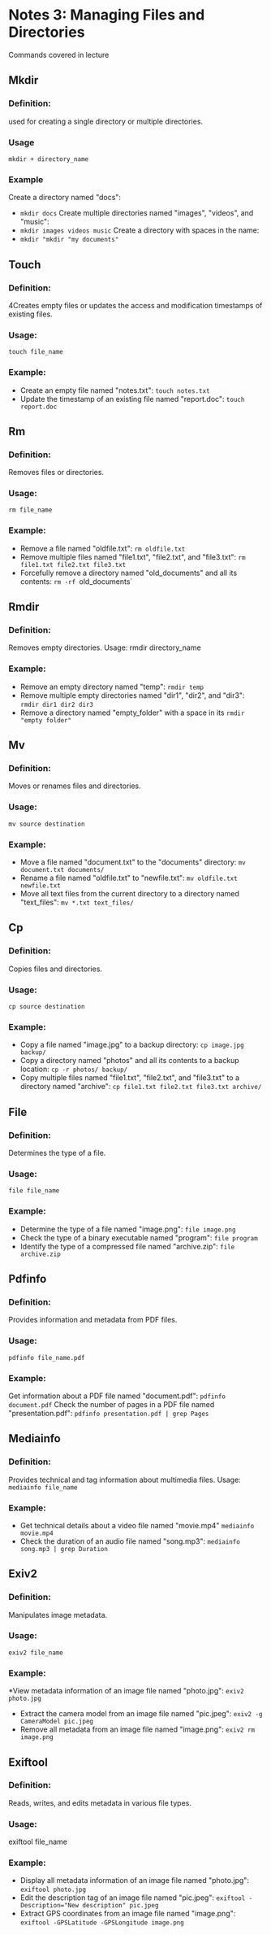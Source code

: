# Notes 3: Managing Files and Directories

Commands covered in lecture

## Mkdir 
### Definition:
used for creating a single directory or multiple directories. 
### Usage
`mkdir + directory_name`
### Example
Create a directory named "docs":
* `mkdir docs`
 Create multiple directories named "images", "videos", and "music":
 *  `mkdir images videos music`
Create a directory with spaces in the name:
* `mkdir "mkdir "my documents"`


## Touch 
### Definition: 
4Creates empty files or updates the access and modification timestamps of existing files.
### Usage: 
`touch file_name`
### Example:
* Create an empty file named "notes.txt":
`touch notes.txt`
* Update the timestamp of an existing file named "report.doc":
`touch report.doc`

## Rm
### Definition: 
Removes files or directories.
### Usage: 
`rm file_name`
### Example:
* Remove a file named "oldfile.txt":
`rm oldfile.txt`
* Remove multiple files named "file1.txt", "file2.txt", and "file3.txt":
`rm file1.txt file2.txt file3.txt`
* Forcefully remove a directory named "old_documents" and all its contents:
`rm -rf `old_documents`

## Rmdir
### Definition: 
Removes empty directories.
Usage: rmdir directory_name
### Example:
* Remove an empty directory named "temp":
`rmdir temp`
* Remove multiple empty directories named "dir1", "dir2", and "dir3":
  `rmdir dir1 dir2 dir3`
* Remove a directory named "empty_folder" with a space in its 
`rmdir "empty folder"`

## Mv
### Definition: 
Moves or renames files and directories.
### Usage: 
`mv source destination`
### Example:
* Move a file named "document.txt" to the "documents" directory:
`mv document.txt documents/`
* Rename a file named "oldfile.txt" to "newfile.txt":
`mv oldfile.txt newfile.txt`
* Move all text files from the current directory to a directory named "text_files":
`mv *.txt text_files/`

## Cp
### Definition: 
Copies files and directories.
### Usage: 
`cp source destination`
### Example:
* Copy a file named "image.jpg" to a backup directory:
`cp image.jpg backup/`
* Copy a directory named "photos" and all its contents to a backup location:
`cp -r photos/ backup/`
* Copy multiple files named "file1.txt", "file2.txt", and "file3.txt" to a directory named "archive":
`cp file1.txt file2.txt file3.txt archive/`

## File
### Definition:
Determines the type of a file.
### Usage: 
`file file_name`
### Example:

* Determine the type of a file named "image.png":
`file image.png`
* Check the type of a binary executable named "program":
`file program`
* Identify the type of a compressed file named "archive.zip":
`file archive.zip`

## Pdfinfo
### Definition: 
Provides information and metadata from PDF files.
### Usage: 
`pdfinfo file_name.pdf`
### Example:
Get information about a PDF file named "document.pdf":
`pdfinfo document.pdf`
Check the number of pages in a PDF file named "presentation.pdf":
`pdfinfo presentation.pdf | grep Pages`

## Mediainfo
### Definition:
Provides technical and tag information about multimedia files.
Usage: 
`mediainfo file_name`
### Example:
* Get technical details about a video file named "movie.mp4"
`mediainfo movie.mp4`
* Check the duration of an audio file named "song.mp3":
`mediainfo song.mp3 | grep Duration`

## Exiv2
### Definition: 
Manipulates image metadata.
### Usage:
`exiv2 file_name`
### Example:
*View metadata information of an image file named "photo.jpg":
`exiv2 photo.jpg`
* Extract the camera model from an image file named "pic.jpeg":
`exiv2 -g CameraModel pic.jpeg`
* Remove all metadata from an image file named "image.png":
`exiv2 rm image.png`

## Exiftool
### Definition:
Reads, writes, and edits metadata in various file types.
### Usage:
exiftool file_name
### Example:
* Display all metadata information of an image file named "photo.jpg":
`exiftool photo.jpg`
* Edit the description tag of an image file named "pic.jpeg":
`exiftool -Description="New description" pic.jpeg`
* Extract GPS coordinates from an image file named "image.png":
`exiftool -GPSLatitude -GPSLongitude image.png`